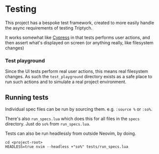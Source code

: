 # Testing

This project has a bespoke test framework, created to more easily handle the async requirements of testing Triptych.

It works somewhat like [Cypress](https://www.cypress.io) in that tests performs user actions, and then assert what's displayed on screen
(or anything really, like filesystem changes)

### Test playground

Since the UI tests perform real user actions, this means real filesystem changes. As such the `test_playground` directory
exists as a safe place to run such actions and to simulate a real project environment.

## Running tests

Individual spec files can be run by sourcing them. e.g. `:source %` or `:so%`.

There's also `run_specs.lua` which does this for all files in the `specs` directory. Just do `so%` from `run_specs.lua`.

Tests can also be run headlessly from outside Neovim, by doing.

```
cd <project-root>
HEADLESS=true nvim --headless +"so%" tests/run_specs.lua
```
